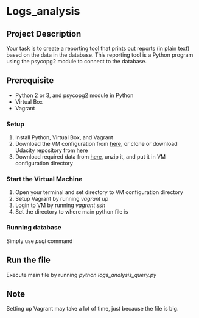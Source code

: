 # Logs_analysis
## Project Description
Your task is to create a reporting tool that prints out reports (in plain text) based on the data in the database. This reporting tool is a Python program using the psycopg2 module to connect to the database.
## Prerequisite
* Python 2 or 3, and psycopg2 module in Python
* Virtual Box
* Vagrant
### Setup
1. Install Python, Virtual Box, and Vagrant
2. Download the VM configuration from [here](https://d17h27t6h515a5.cloudfront.net/topher/2017/August/59822701_fsnd-virtual-machine/fsnd-virtual-machine.zip), or clone or download Udacity repository from [here](https://github.com/udacity/fullstack-nanodegree-vm)
3. Download required data from [here](https://d17h27t6h515a5.cloudfront.net/topher/2016/August/57b5f748_newsdata/newsdata.zip), unzip it, and put it in VM configuration directory
### Start the Virtual Machine
1. Open your terminal and set directory to VM configuration directory
2. Setup Vagrant by running *vagrant up*
3. Login to VM by running *vagrant ssh*
4. Set the directory to where main python file is
### Running database
Simply use *psql* command
## Run the file
Execute main file by running *python logs_analysis_query.py*
## Note
Setting up Vagrant may take a lot of time, just because the file is big.
